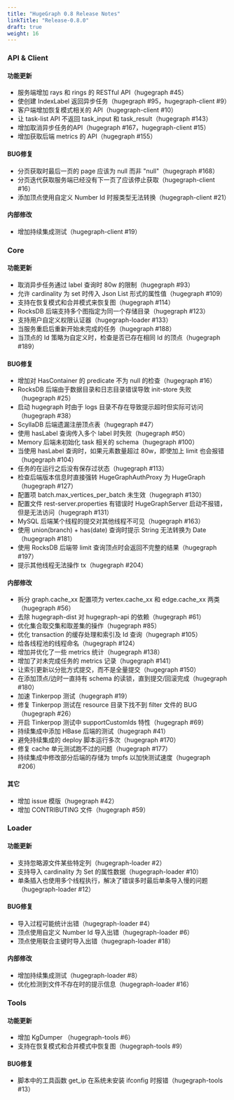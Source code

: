 ```yaml
---
title: "HugeGraph 0.8 Release Notes"
linkTitle: "Release-0.8.0"
draft: true
weight: 16
---
```


### API & Client

#### 功能更新

- 服务端增加 rays 和 rings 的 RESTful API（hugegraph #45）
- 使创建 IndexLabel 返回异步任务（hugegraph #95，hugegraph-client #9）
- 客户端增加恢复模式相关的 API（hugegraph-client #10）
- 让 task-list API 不返回 task_input 和 task_result（hugegraph #143）
- 增加取消异步任务的API（hugegraph #167，hugegraph-client #15）
- 增加获取后端 metrics 的 API（hugegraph #155）

#### BUG修复

- 分页获取时最后一页的 page 应该为 null 而非 "null"（hugegraph #168）
- 分页迭代获取服务端已经没有下一页了应该停止获取（hugegraph-client #16）
- 添加顶点使用自定义 Number Id 时报类型无法转换（hugegraph-client #21）

#### 内部修改

- 增加持续集成测试（hugegraph-client #19）

### Core

#### 功能更新

- 取消异步任务通过 label 查询时 80w 的限制（hugegraph #93）
- 允许 cardinality 为 set 时传入 Json List 形式的属性值（hugegraph #109）
- 支持在恢复模式和合并模式来恢复图（hugegraph #114）
- RocksDB 后端支持多个图指定为同一个存储目录（hugegraph #123）
- 支持用户自定义权限认证器（hugegraph-loader #133）
- 当服务重启后重新开始未完成的任务（hugegraph #188）
- 当顶点的 Id 策略为自定义时，检查是否已存在相同 Id 的顶点（hugegraph #189）

#### BUG修复

- 增加对 HasContainer 的 predicate 不为 null 的检查（hugegraph #16）
- RocksDB 后端由于数据目录和日志目录错误导致 init-store 失败（hugegraph #25）
- 启动 hugegraph 时由于 logs 目录不存在导致提示超时但实际可访问（hugegraph #38）
- ScyllaDB 后端遗漏注册顶点表（hugegraph #47）
- 使用 hasLabel 查询传入多个 label 时失败（hugegraph #50）
- Memory 后端未初始化 task 相关的 schema（hugegraph #100）
- 当使用 hasLabel 查询时，如果元素数量超过 80w，即使加上 limit 也会报错（hugegraph #104）
- 任务的在运行之后没有保存过状态（hugegraph #113）
- 检查后端版本信息时直接强转 HugeGraphAuthProxy 为 HugeGraph（hugegraph #127）
- 配置项 batch.max_vertices_per_batch 未生效（hugegraph #130）
- 配置文件 rest-server.properties 有错误时 HugeGraphServer 启动不报错，但是无法访问（hugegraph #131）
- MySQL 后端某个线程的提交对其他线程不可见（hugegraph #163）
- 使用 union(branch) + has(date) 查询时提示 String 无法转换为 Date（hugegraph #181）
- 使用 RocksDB 后端带 limit 查询顶点时会返回不完整的结果（hugegraph #197）
- 提示其他线程无法操作 tx（hugegraph #204）

#### 内部修改

- 拆分 graph.cache_xx 配置项为 vertex.cache_xx 和 edge.cache_xx 两类（hugegraph #56）
- 去除 hugegraph-dist 对 hugegraph-api 的依赖（hugegraph #61）
- 优化集合取交集和取差集的操作（hugegraph #85）
- 优化 transaction 的缓存处理和索引及 Id 查询（hugegraph #105）
- 给各线程池的线程命名（hugegraph #124）
- 增加并优化了一些 metrics 统计（hugegraph #138）
- 增加了对未完成任务的 metrics 记录（hugegraph #141）
- 让索引更新以分批方式提交，而不是全量提交（hugegraph #150）
- 在添加顶点/边时一直持有 schema 的读锁，直到提交/回滚完成（hugegraph #180）
- 加速 Tinkerpop 测试（hugegraph #19）
- 修复 Tinkerpop 测试在 resource 目录下找不到 filter 文件的 BUG（hugegraph #26）
- 开启 Tinkerpop 测试中 supportCustomIds 特性（hugegraph #69）
- 持续集成中添加 HBase 后端的测试（hugegraph #41）
- 避免持续集成的 deploy 脚本运行多次（hugegraph #170）
- 修复 cache 单元测试跑不过的问题（hugegraph #177）
- 持续集成中修改部分后端的存储为 tmpfs 以加快测试速度（hugegraph #206）

#### 其它

- 增加 issue 模版（hugegraph #42）
- 增加 CONTRIBUTING 文件（hugegraph #59）

### Loader

#### 功能更新

- 支持忽略源文件某些特定列（hugegraph-loader #2）
- 支持导入 cardinality 为 Set 的属性数据（hugegraph-loader #10）
- 单条插入也使用多个线程执行，解决了错误多时最后单条导入慢的问题（hugegraph-loader #12）

#### BUG修复

- 导入过程可能统计出错（hugegraph-loader #4）
- 顶点使用自定义 Number Id 导入出错（hugegraph-loader #6）
- 顶点使用联合主键时导入出错（hugegraph-loader #18）

#### 内部修改

- 增加持续集成测试（hugegraph-loader #8）
- 优化检测到文件不存在时的提示信息（hugegraph-loader #16）

### Tools

#### 功能更新

- 增加 KgDumper （hugegraph-tools #6）
- 支持在恢复模式和合并模式中恢复图（hugegraph-tools #9）

#### BUG修复

- 脚本中的工具函数 get_ip 在系统未安装 ifconfig 时报错（hugegraph-tools #13）
